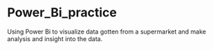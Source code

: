 # Power_Bi_practice
Using Power Bi to visualize data gotten from a supermarket and make analysis and insight into the data.
